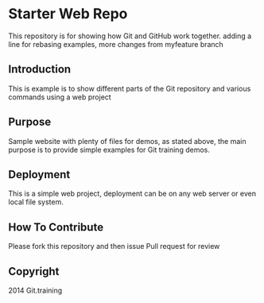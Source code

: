 # Starter Web Repo

This repository is for showing how Git and GitHub work together. adding a line for rebasing examples, more changes from myfeature branch

## Introduction

This is example is to show different parts of the Git repository and various commands using a web project

## Purpose

Sample website with plenty of files for demos, as stated above, the main purpose is to provide simple examples for Git training demos.

## Deployment

This is a simple web project, deployment can be on any web server or even local file system.

## How To Contribute

Please fork this repository and then issue Pull request for review

## Copyright

2014 Git.training